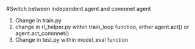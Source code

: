 #Switch between independent agent and commnet agent
1. Change in train.py
2. change in rl_helper.py within train_loop function, either agent.act() or agent.act_commnet()
3. Change in test.py within model_eval function
